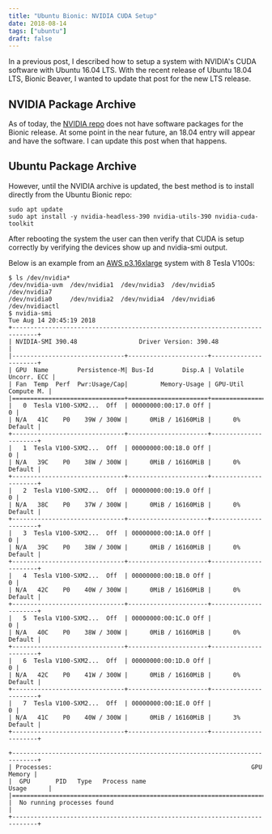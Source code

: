 ```yaml
---
title: "Ubuntu Bionic: NVIDIA CUDA Setup"
date: 2018-08-14
tags: ["ubuntu"]
draft: false
---
```


In a previous post, I described how to setup a system with NVIDIA's CUDA software with Ubuntu 16.04 LTS. With the recent release of Ubuntu 18.04 LTS, Bionic Beaver, I wanted to update that post for the new LTS release.

## NVIDIA Package Archive

As of today, the [NVIDIA repo](https://developer.download.nvidia.com/compute/cuda/repos/) does not have software packages for the Bionic release. At some point in the near future, an 18.04 entry will appear and have the software. I can update this post when that happens.

## Ubuntu Package Archive

However, until the NVIDIA archive is updated, the best method is to install directly from the Ubuntu Bionic repo:

```shell
sudo apt update
sudo apt install -y nvidia-headless-390 nvidia-utils-390 nvidia-cuda-toolkit
```

After rebooting the system the user can then verify that CUDA is setup correctly by verifying the devices show up and nvidia-smi output.

Below is an example from an [AWS p3.16xlarge](https://aws.amazon.com/ec2/instance-types/p3/) system with 8 Tesla V100s:

```shell
$ ls /dev/nvidia*
/dev/nvidia-uvm  /dev/nvidia1  /dev/nvidia3  /dev/nvidia5  /dev/nvidia7
/dev/nvidia0     /dev/nvidia2  /dev/nvidia4  /dev/nvidia6  /dev/nvidiactl
$ nvidia-smi
Tue Aug 14 20:45:19 2018
+-----------------------------------------------------------------------------+
| NVIDIA-SMI 390.48                 Driver Version: 390.48                    |
|-------------------------------+----------------------+----------------------+
| GPU  Name        Persistence-M| Bus-Id        Disp.A | Volatile Uncorr. ECC |
| Fan  Temp  Perf  Pwr:Usage/Cap|         Memory-Usage | GPU-Util  Compute M. |
|===============================+======================+======================|
|   0  Tesla V100-SXM2...  Off  | 00000000:00:17.0 Off |                    0 |
| N/A   41C    P0    39W / 300W |      0MiB / 16160MiB |      0%      Default |
+-------------------------------+----------------------+----------------------+
|   1  Tesla V100-SXM2...  Off  | 00000000:00:18.0 Off |                    0 |
| N/A   39C    P0    38W / 300W |      0MiB / 16160MiB |      0%      Default |
+-------------------------------+----------------------+----------------------+
|   2  Tesla V100-SXM2...  Off  | 00000000:00:19.0 Off |                    0 |
| N/A   38C    P0    37W / 300W |      0MiB / 16160MiB |      0%      Default |
+-------------------------------+----------------------+----------------------+
|   3  Tesla V100-SXM2...  Off  | 00000000:00:1A.0 Off |                    0 |
| N/A   39C    P0    38W / 300W |      0MiB / 16160MiB |      0%      Default |
+-------------------------------+----------------------+----------------------+
|   4  Tesla V100-SXM2...  Off  | 00000000:00:1B.0 Off |                    0 |
| N/A   42C    P0    40W / 300W |      0MiB / 16160MiB |      0%      Default |
+-------------------------------+----------------------+----------------------+
|   5  Tesla V100-SXM2...  Off  | 00000000:00:1C.0 Off |                    0 |
| N/A   40C    P0    38W / 300W |      0MiB / 16160MiB |      0%      Default |
+-------------------------------+----------------------+----------------------+
|   6  Tesla V100-SXM2...  Off  | 00000000:00:1D.0 Off |                    0 |
| N/A   42C    P0    41W / 300W |      0MiB / 16160MiB |      0%      Default |
+-------------------------------+----------------------+----------------------+
|   7  Tesla V100-SXM2...  Off  | 00000000:00:1E.0 Off |                    0 |
| N/A   41C    P0    40W / 300W |      0MiB / 16160MiB |      3%      Default |
+-------------------------------+----------------------+----------------------+

+-----------------------------------------------------------------------------+
| Processes:                                                       GPU Memory |
|  GPU       PID   Type   Process name                             Usage      |
|=============================================================================|
|  No running processes found                                                 |
+-----------------------------------------------------------------------------+
```
